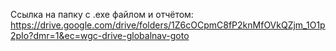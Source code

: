 Ссылка на папку с .exe файлом и отчётом: https://drive.google.com/drive/folders/1Z6cOCpmC8fP2knMfOVkQZjm_1O1p2pIo?dmr=1&ec=wgc-drive-globalnav-goto
